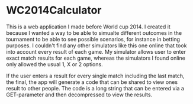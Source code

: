 WC2014Calculator
================

This is a web application I made before World cup 2014. I created it because I wanted a way to be able to simualte different outcomes in the tournament to be able to see possible scenarios, for instance in betting purposes. I couldn't find any other simulators like this one online that took into account every result of each game. My simulator allows user to enter exact match results for each game, whereas the simulators I found online only allowed the usual 1, X or 2 options.

If the user enters a result for every single match including the last match, the final, the app will generate a code that can be shared to view ones result to other people. The code is a long string that can be entered via a GET-parameter and then decompressed to view the results.
